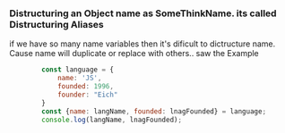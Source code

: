 ### Distructuring an Object name as SomeThinkName. its called Distructuring Aliases
  <p>if we have so many name variables then it's dificult to dictructure name. Cause name will duplicate or replace with others.. saw the Example</p>

```js
        const language = {
            name: 'JS',
            founded: 1996,
            founder: "Eich"
        }
        const {name: langName, founded: lnagFounded} = language;
        console.log(langName, lnagFounded);
```
